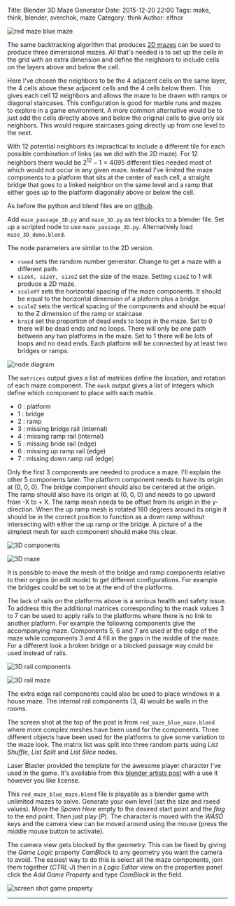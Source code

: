 Title: Blender 3D Maze Generator
Date: 2015-12-20 22:00
Tags: make, think, blender, sverchok, maze
Category: think
Author: elfnor

![red maze blue maze](/images/red_maze_blue_maze.png)

The same backtracking algorithm that produces [2D mazes]({filename}lender_2D_maze_generator.md) can be used to produce three dimensional mazes. All that's needed is to set up the cells in the grid with an extra dimension and define the neighbors to include cells on the layers above and below the cell. 

Here I've chosen the neighbors to be the 4 adjacent cells on the same layer, the 4 cells above these adjacent cells  and the 4 cells below them. This gives each cell 12 neighbors and allows the maze to be drawn with ramps or diagonal staircases. This configuration is good for marble runs and mazes to explore in a game environment. A more common alternative would be to just add the cells directly above and below the original cells to give only six neighbors. This would require staircases going directly up from one level to the next.

With 12 potential neighbors its impractical to include a different tile for each possible combination of links (as we did with  the 2D maze). For 12 neighbors there would be $2^{12} - 1 = 4095$ different tiles needed most of which would not occur in any given maze. Instead I've limited the maze components to a platform that sits at the center of each cell,  a straight bridge that goes to a linked neighbor on the same level and a ramp that either goes up to the platform diagonally above or below the cell.

As before the python and blend files are on [github](https://github.com/elfnor/mazes).

Add  ```maze_passage_3D.py``` and ```maze_3D.py``` as text blocks to a blender file. Set up a scripted node to use ```maze_passage_3D.py```. Alternatively load ```maze_3D_demo.blend```.

The node parameters are similar to the 2D version. 

*  ```rseed``` sets the random number generator. Change to get a maze with a different path. 
*  ```sizeX, sizeY, sizeZ``` set the size of the maze. Setting ```sizeZ``` to 1 will produce a 2D maze. 
*  ```scaleXY``` sets the horizontal spacing of the maze components. It should be equal to the horizontal dimension of a plaform plus a bridge. 
*  ```scaleZ``` sets the vertical spacing of the components and should be equal to the Z dimension of the ramp or staircase. 
*  ```braid``` set the proportion of dead ends to loops in the maze. Set to 0 there will be dead ends and no loops. There will only be one path between any two platforms in the maze. Set to 1 there will be lots of loops and no dead ends. Each platform will be connected by at least two bridges or ramps.

![node diagram](/images/maze_3D_nodes.png)

The ```matrices``` output gives a list of matrices define the location, and rotation of each maze component. The ```mask``` output gives a list of integers which define which component to place with each matrix. 

*  0 : platform
*  1 : bridge
*  2 : ramp
*  3 : missing bridge rail (internal)
*  4 : missing ramp rail (internal)
*  5 : missing bride rail (edge)
*  6 : missing up ramp rail (edge) 
*  7 : missing down ramp rail (edge)

Only the first 3 components are needed to produce a maze. I'll explain the other 5 components later. The platform component needs to have its origin at (0, 0, 0). The bridge component should also be centered at the origin.  The ramp should also have its origin at (0, 0, 0) and needs to go upward from -X to + X. The ramp mesh needs to be offset from its origin  in the y-direction. When the up ramp mesh is rotated 180 degrees around its origin it should be in the correct position to function as a down ramp without intersecting with either the up ramp or the bridge. A picture of a the simplest mesh for each component should make this clear. 

![3D components](/images/maze_3D_components.png)

![3D maze](/images/maze_3D_maze.png)

It is possible to move the mesh of the bridge and ramp components relative to their origins (in edit mode) to get different configurations. For example the bridges could be set to be at the end of the platforms.

The lack of rails on the platforms above is a serious health and safety issue. To address this the additional matrices corresponding to the mask values 3 to 7 can be used to apply rails to the platforms where there is no link to another platform. For example the following components give the accompanying maze. Components 5, 6  and 7 are used at the edge of the maze while components 3 and 4 fill in the gaps in the middle of the maze. For a different look a broken bridge or a blocked passage way could be used instead of rails.

![3D rail components](/images/maze_3d_rail_components.png)

![3D rail maze](/images/maze_3d_rail_maze.png)

The extra edge rail components could also be used  to place windows in a house maze. The internal rail components (3, 4) would be walls in the rooms.

The screen shot at the top of the post is from ```red_maze_blue_maze.blend``` where more complex meshes have been used for the components. Three different objects have been used for the platforms to give some variation to the maze look. The matrix list was split into three random parts using *List Shuffle*, *List Split* and *List Slice* nodes.

Laser Blaster provided the template for the awesome player character I've used in the game. It's available from this [blender artists post](http://blenderartists.org/forum/showthread.php?304200-Third-Person-Template-%28Xbox-360-gamepad-support-and-Mario-Galaxy-style-gravity%29) with a use it however you like license.

This ```red_maze_blue_maze.blend``` file is playable as a blender game with unlimited mazes to solve. Generate your own level (set the size and rseed values). Move the *Spawn Here* empty to the desired start point and the *flag* to the end point. Then just play (*P*). The character is moved with the *WASD* keys and the camera view can be moved around using the mouse (press the middle mouse button to activate).

The camera view gets blocked by the geometry. This can be fixed by giving the *Game Logic* property *CamBlock* to any geometry you want the camera to avoid. The easiest way to do this is select all the maze components, join them together (*CTRL-J*) then in a *Logic Editor* view on the properties panel click the *Add Game Property* and type *CamBlock* in the field.

![screen shot game property](/images/maze_3D_camblock.png)



----------------------------------------------------------------------






